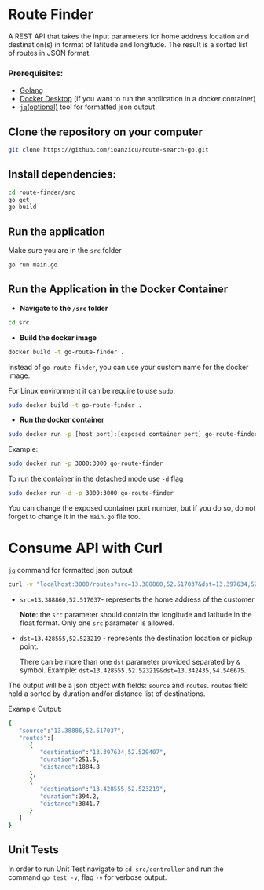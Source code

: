 # Route Finder
A REST API that takes the input parameters for home address location and destination(s) in format of latitude and longitude. The result is a sorted list of routes in JSON format.

### Prerequisites:
- [Golang](https://golang.org/)
- [Docker Desktop](https://www.docker.com/products/docker-desktop) (if you want to run the application in a docker container)
- [`jq`(optional)](https://stedolan.github.io/jq/) tool for formatted json output
## Clone the repository on your computer
```bash
git clone https://github.com/ioanzicu/route-search-go.git
```

## Install dependencies:
```bash
cd route-finder/src
go get 
go build
```

## Run the application
Make sure you are in the `src` folder
```bash
go run main.go
```

## Run the Application in the Docker Container

- **Navigate to the `/src` folder**
```bash
cd src
```

- **Build the docker image**
```bash
docker build -t go-route-finder .
```

Instead of `go-route-finder`, you can use your custom name for the docker image.

For Linux environment it can be require to use `sudo`.
```bash
sudo docker build -t go-route-finder .
```

- **Run the docker container**

```bash
sudo docker run -p [host port]:[exposed container port] go-route-finder
```

Example:
```bash
sudo docker run -p 3000:3000 go-route-finder
```

To run the container in the detached mode use `-d` flag

```bash
sudo docker run -d -p 3000:3000 go-route-finder
```

You can change the exposed container port number, but if you do so, do not
forget to change it in the `main.go` file too.

# Consume API with Curl

[`jq`](https://stedolan.github.io/jq/) command for formatted json output

```bash
curl -v "localhost:3000/routes?src=13.388860,52.517037&dst=13.397634,52.529407&dst=13.428555,52.523219" | jq
```

- `src=13.388860,52.517037`- represents the home address of the customer
    
    **Note**: the `src` parameter should contain the longitude and latitude in the float format. Only one `src` parameter is allowed.

- `dst=13.428555,52.523219` - represents the destination location or pickup point. 

    There can be more than one `dst` parameter provided separated by `&` symbol. Example: `dst=13.428555,52.523219&dst=13.342435,54.546675`.

The output will be a json object with fields: `source` and `routes`.
`routes` field hold a sorted by duration and/or distance list of destinations.

Example Output:
```bash
{
   "source":"13.38886,52.517037",
   "routes":[
      {
         "destination":"13.397634,52.529407",
         "duration":251.5,
         "distance":1884.8
      },
      {
         "destination":"13.428555,52.523219",
         "duration":394.2,
         "distance":3841.7
      }
   ]
}
```

## Unit Tests
In order to run Unit Test navigate to `cd src/controller` and run the command `go test -v`, flag `-v` for verbose output.
